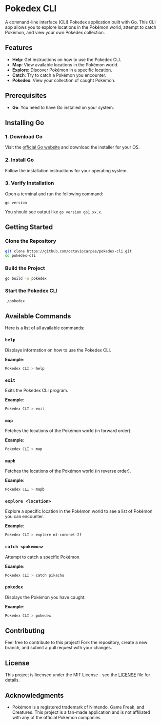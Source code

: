 # Pokedex CLI

A command-line interface (CLI) Pokedex application built with Go. This CLI app allows you to explore locations in the Pokémon world, attempt to catch Pokémon, and view your own Pokedex collection.

## Features

- **Help**: Get instructions on how to use the Pokedex CLI.
- **Map**: View available locations in the Pokémon world.
- **Explore**: Discover Pokémon in a specific location.
- **Catch**: Try to catch a Pokémon you encounter.
- **Pokedex**: View your collection of caught Pokémon.

## Prerequisites

- **Go**: You need to have Go installed on your system.

## Installing Go

### 1. Download Go

Visit the [official Go website](https://go.dev/dl/) and download the installer for your OS.

### 2. Install Go

Follow the installation instructions for your operating system.

### 3. Verify Installation

Open a terminal and run the following command:

```
go version
```

You should see output like `go version go1.xx.x`.

## Getting Started

### Clone the Repository

```bash
git clone https://github.com/octaviocarpes/pokedex-cli.git
cd pokedex-cli
```

### Build the Project

```bash
go build -o pokedex
```

### Start the Pokedex CLI

```bash
./pokedex
```

## Available Commands

Here is a list of all available commands:

### `help`

Displays information on how to use the Pokedex CLI.

**Example**:
```bash
Pokedex CLI > help
```

### `exit`

Exits the Pokedex CLI program.

**Example**:
```bash
Pokedex CLI > exit
```

### `map`

Fetches the locations of the Pokémon world (in forward order).

**Example**:
```bash
Pokedex CLI > map
```

### `mapb`

Fetches the locations of the Pokémon world (in reverse order).

**Example**:
```bash
Pokedex CLI > mapb
```

### `explore <location>`

Explore a specific location in the Pokémon world to see a list of Pokémon you can encounter.

**Example**:
```bash
Pokedex CLI > explore mt-coronet-2f
```

### `catch <pokemon>`

Attempt to catch a specific Pokémon.

**Example**:
```bash
Pokedex CLI > catch pikachu
```

### `pokedex`

Displays the Pokémon you have caught.

**Example**:
```bash
Pokedex CLI > pokedex
```

## Contributing

Feel free to contribute to this project! Fork the repository, create a new branch, and submit a pull request with your changes.

## License

This project is licensed under the MIT License - see the [LICENSE](LICENSE) file for details.

## Acknowledgments

- Pokémon is a registered trademark of Nintendo, Game Freak, and Creatures. This project is a fan-made application and is not affiliated with any of the official Pokémon companies.

